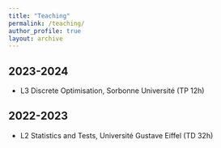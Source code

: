 ```yaml
---
title: "Teaching"
permalink: /teaching/
author_profile: true
layout: archive
---
```

## 2023-2024
- L3 Discrete Optimisation, Sorbonne Université (TP 12h)


## 2022-2023
- L2 Statistics and Tests, Université Gustave Eiffel (TD 32h)

